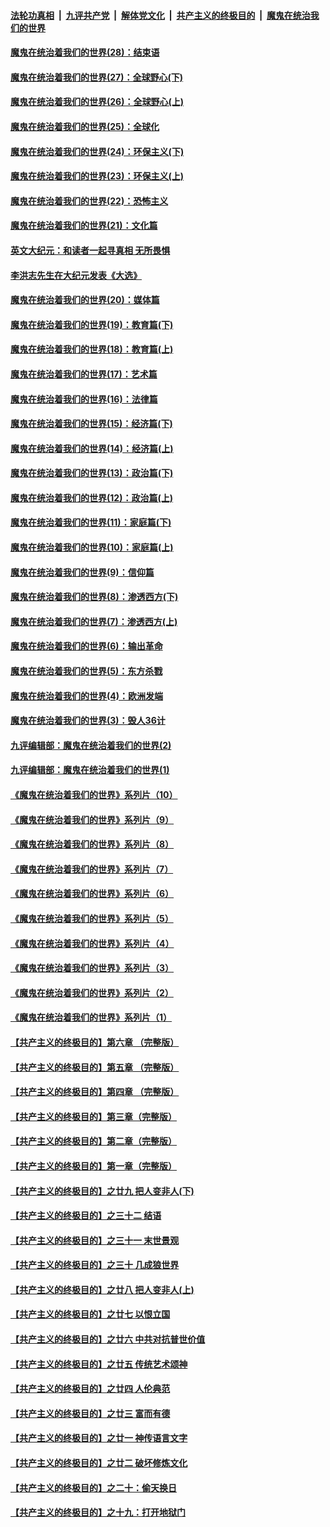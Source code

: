 ####  [法轮功真相](../../../../basic/blob/master/README.md?t=04161401) &nbsp;|&nbsp; [九评共产党](../../../../9ping.md/blob/master/README.md?t=04161401) &nbsp;|&nbsp; [解体党文化](../../../../jtdwh.md/blob/master/README.md?t=04161401)  &nbsp;|&nbsp; [共产主义的终极目的](../../../../gczydzjmd.md/blob/master/README.md?t=04161401) &nbsp;|&nbsp; [魔鬼在统治我们的世界](../../../../mgztzwmdsj.md/blob/master/README.md?t=04161401) 

#### [魔鬼在统治着我们的世界(28)：结束语](../pages/nsc422/n10936246.md?t=04161401) 

#### [魔鬼在统治着我们的世界(27)：全球野心(下)](../pages/nsc422/n10928319.md?t=04161401) 

#### [魔鬼在统治着我们的世界(26)：全球野心(上)](../pages/nsc422/n10900318.md?t=04161401) 

#### [魔鬼在统治着我们的世界(25)：全球化](../pages/nsc422/n10788205.md?t=04161401) 

#### [魔鬼在统治着我们的世界(24)：环保主义(下)](../pages/nsc422/n10695307.md?t=04161401) 

#### [魔鬼在统治着我们的世界(23)：环保主义(上)](../pages/nsc422/n10688613.md?t=04161401) 

#### [魔鬼在统治着我们的世界(22)：恐怖主义](../pages/nsc422/n10614727.md?t=04161401) 

#### [魔鬼在统治着我们的世界(21)：文化篇](../pages/nsc422/n10597706.md?t=04161401) 

#### [英文大纪元：和读者一起寻真相 无所畏惧](../pages/nsc422/n12542027.md?t=04161401) 

#### [李洪志先生在大纪元发表《大选》](../pages/nsc422/n12534746.md?t=04161401) 

#### [魔鬼在统治着我们的世界(20)：媒体篇](../pages/nsc422/n10586579.md?t=04161401) 

#### [魔鬼在统治着我们的世界(19)：教育篇(下)](../pages/nsc422/n10564808.md?t=04161401) 

#### [魔鬼在统治着我们的世界(18)：教育篇(上)](../pages/nsc422/n10526970.md?t=04161401) 

#### [魔鬼在统治着我们的世界(17)：艺术篇](../pages/nsc422/n10499093.md?t=04161401) 

#### [魔鬼在统治着我们的世界(16)：法律篇](../pages/nsc422/n10485969.md?t=04161401) 

#### [魔鬼在统治着我们的世界(15)：经济篇(下)](../pages/nsc422/n10469975.md?t=04161401) 

#### [魔鬼在统治着我们的世界(14)：经济篇(上)](../pages/nsc422/n10457370.md?t=04161401) 

#### [魔鬼在统治着我们的世界(13)：政治篇(下)](../pages/nsc422/n10448270.md?t=04161401) 

#### [魔鬼在统治着我们的世界(12)：政治篇(上)](../pages/nsc422/n10444576.md?t=04161401) 

#### [魔鬼在统治着我们的世界(11)：家庭篇(下)](../pages/nsc422/n10440961.md?t=04161401) 

#### [魔鬼在统治着我们的世界(10)：家庭篇(上)](../pages/nsc422/n10435448.md?t=04161401) 

#### [魔鬼在统治着我们的世界(9)：信仰篇](../pages/nsc422/n10432159.md?t=04161401) 

#### [魔鬼在统治着我们的世界(8)：渗透西方(下)](../pages/nsc422/n10429603.md?t=04161401) 

#### [魔鬼在统治着我们的世界(7)：渗透西方(上)](../pages/nsc422/n10426013.md?t=04161401) 

#### [魔鬼在统治着我们的世界(6)：输出革命](../pages/nsc422/n10421536.md?t=04161401) 

#### [魔鬼在统治着我们的世界(5)：东方杀戮](../pages/nsc422/n10417707.md?t=04161401) 

#### [魔鬼在统治着我们的世界(4)：欧洲发端](../pages/nsc422/n10414890.md?t=04161401) 

#### [魔鬼在统治着我们的世界(3)：毁人36计](../pages/nsc422/n10411583.md?t=04161401) 

#### [九评编辑部：魔鬼在统治着我们的世界(2)](../pages/nsc422/n10410036.md?t=04161401) 

#### [九评编辑部：魔鬼在统治着我们的世界(1)](../pages/nsc422/n10406825.md?t=04161401) 

#### [《魔鬼在统治着我们的世界》系列片（10）](../pages/nsc422/n12292670.md?t=04161401) 

#### [《魔鬼在统治着我们的世界》系列片（9）](../pages/nsc422/n12290859.md?t=04161401) 

#### [《魔鬼在统治着我们的世界》系列片（8）](../pages/nsc422/n12287445.md?t=04161401) 

#### [《魔鬼在统治着我们的世界》系列片（7）](../pages/nsc422/n12283425.md?t=04161401) 

#### [《魔鬼在统治着我们的世界》系列片（6）](../pages/nsc422/n12282314.md?t=04161401) 

#### [《魔鬼在统治着我们的世界》系列片（5）](../pages/nsc422/n12281419.md?t=04161401) 

#### [《魔鬼在统治着我们的世界》系列片（4）](../pages/nsc422/n12274024.md?t=04161401) 

#### [《魔鬼在统治着我们的世界》系列片（3）](../pages/nsc422/n12271322.md?t=04161401) 

#### [《魔鬼在统治着我们的世界》系列片（2）](../pages/nsc422/n12269049.md?t=04161401) 

#### [《魔鬼在统治着我们的世界》系列片（1）](../pages/nsc422/n12267575.md?t=04161401) 

#### [【共产主义的终极目的】第六章 （完整版）](../pages/nsc422/n11428913.md?t=04161401) 

#### [【共产主义的终极目的】第五章 （完整版）](../pages/nsc422/n11428912.md?t=04161401) 

#### [【共产主义的终极目的】第四章 （完整版）](../pages/nsc422/n11428907.md?t=04161401) 

#### [【共产主义的终极目的】第三章（完整版）](../pages/nsc422/n11428848.md?t=04161401) 

#### [【共产主义的终极目的】第二章（完整版）](../pages/nsc422/n11428831.md?t=04161401) 

#### [【共产主义的终极目的】第一章（完整版）](../pages/nsc422/n11417651.md?t=04161401) 

#### [【共产主义的终极目的】之廿九 把人变非人(下)](../pages/nsc422/n11344140.md?t=04161401) 

#### [【共产主义的终极目的】之三十二 结语](../pages/nsc422/n11360535.md?t=04161401) 

#### [【共产主义的终极目的】之三十一 末世景观](../pages/nsc422/n11351129.md?t=04161401) 

#### [【共产主义的终极目的】之三十 几成狼世界](../pages/nsc422/n11348280.md?t=04161401) 

#### [【共产主义的终极目的】之廿八 把人变非人(上)](../pages/nsc422/n11340492.md?t=04161401) 

#### [【共产主义的终极目的】之廿七 以恨立国](../pages/nsc422/n11336944.md?t=04161401) 

#### [【共产主义的终极目的】之廿六 中共对抗普世价值](../pages/nsc422/n11324785.md?t=04161401) 

#### [【共产主义的终极目的】之廿五 传统艺术颂神](../pages/nsc422/n11296396.md?t=04161401) 

#### [【共产主义的终极目的】之廿四 人伦典范](../pages/nsc422/n11296397.md?t=04161401) 

#### [【共产主义的终极目的】之廿三 富而有德](../pages/nsc422/n11283598.md?t=04161401) 

#### [【共产主义的终极目的】之廿一 神传语言文字](../pages/nsc422/n11263265.md?t=04161401) 

#### [【共产主义的终极目的】之廿二 破坏修炼文化](../pages/nsc422/n11245728.md?t=04161401) 

#### [【共产主义的终极目的】之二十：偷天换日](../pages/nsc422/n11238846.md?t=04161401) 

#### [【共产主义的终极目的】之十九：打开地狱门](../pages/nsc422/n11206376.md?t=04161401) 

